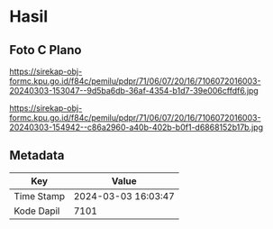 # Hasil

## Foto C Plano

https://sirekap-obj-formc.kpu.go.id/f84c/pemilu/pdpr/71/06/07/20/16/7106072016003-20240303-153047--9d5ba6db-36af-4354-b1d7-39e006cffdf6.jpg

https://sirekap-obj-formc.kpu.go.id/f84c/pemilu/pdpr/71/06/07/20/16/7106072016003-20240303-154942--c86a2960-a40b-402b-b0f1-d6868152b17b.jpg


## Metadata

| Key        | Value               |
| ---------- | ------------------- |
| Time Stamp | 2024-03-03 16:03:47 |
| Kode Dapil | 7101                |



